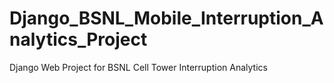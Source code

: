 # Django_BSNL_Mobile_Interruption_Analytics_Project
Django Web Project for BSNL Cell Tower Interruption Analytics
